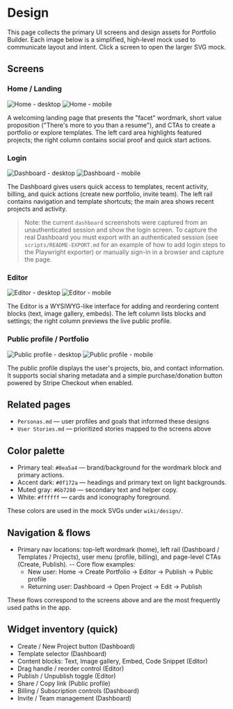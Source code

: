 # Design

This page collects the primary UI screens and design assets for Portfolio Builder. Each image below is a simplified, high‑level mock used to communicate layout and intent. Click a screen to open the larger SVG mock.

## Screens

### Home / Landing

![Home - desktop](./design/screenshots/home-desktop.png)
![Home - mobile](./design/screenshots/home-mobile.png)

A welcoming landing page that presents the "facet" wordmark, short value proposition ("There's more to you than a resume"), and CTAs to create a portfolio or explore templates. The left card area highlights featured projects; the right column contains social proof and quick start actions.

### Login

![Dashboard - desktop](./design/screenshots/dashboard-desktop.png)
![Dashboard - mobile](./design/screenshots/dashboard-mobile.png)

The Dashboard gives users quick access to templates, recent activity, billing, and quick actions (create new portfolio, invite team). The left rail contains navigation and template shortcuts; the main area shows recent projects and activity.

> Note: the current `dashboard` screenshots were captured from an unauthenticated session and show the login screen. To capture the real Dashboard you must export with an authenticated session (see `scripts/README-EXPORT.md` for an example of how to add login steps to the Playwright exporter) or manually sign-in in a browser and capture the page.

### Editor

![Editor - desktop](./design/screenshots/editor-desktop.png)
![Editor - mobile](./design/screenshots/editor-mobile.png)

The Editor is a WYSIWYG-like interface for adding and reordering content blocks (text, image gallery, embeds). The left column lists blocks and settings; the right column previews the live public profile.

### Public profile / Portfolio

![Public profile - desktop](./design/screenshots/profile-desktop.png)
![Public profile - mobile](./design/screenshots/profile-mobile.png)

The public profile displays the user's projects, bio, and contact information. It supports social sharing metadata and a simple purchase/donation button powered by Stripe Checkout when enabled.

## Related pages

- `Personas.md` — user profiles and goals that informed these designs
- `User Stories.md` — prioritized stories mapped to the screens above

## Color palette

- Primary teal: `#0ea5a4` — brand/background for the wordmark block and primary actions.
- Accent dark: `#0f172a` — headings and primary text on light backgrounds.
- Muted gray: `#6b7280` — secondary text and helper copy.
- White: `#ffffff` — cards and iconography foreground.

These colors are used in the mock SVGs under `wiki/design/`.

## Navigation & flows

- Primary nav locations: top-left wordmark (home), left rail (Dashboard / Templates / Projects), user menu (profile, billing), and page-level CTAs (Create, Publish).
-- Core flow examples:
	- New user: Home → Create Portfolio → Editor → Publish → Public profile
	- Returning user: Dashboard → Open Project → Edit → Publish

These flows correspond to the screens above and are the most frequently used paths in the app.

## Widget inventory (quick)

- Create / New Project button (Dashboard)
- Template selector (Dashboard)
- Content blocks: Text, Image gallery, Embed, Code Snippet (Editor)
- Drag handle / reorder control (Editor)
- Publish / Unpublish toggle (Editor)
- Share / Copy link (Public profile)
- Billing / Subscription controls (Dashboard)
- Invite / Team management (Dashboard)
